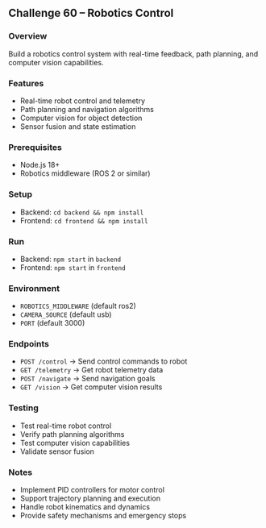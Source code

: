 ## Challenge 60 – Robotics Control

### Overview
Build a robotics control system with real-time feedback, path planning, and computer vision capabilities.

### Features
- Real-time robot control and telemetry
- Path planning and navigation algorithms
- Computer vision for object detection
- Sensor fusion and state estimation

### Prerequisites
- Node.js 18+
- Robotics middleware (ROS 2 or similar)

### Setup
- Backend: `cd backend && npm install`
- Frontend: `cd frontend && npm install`

### Run
- Backend: `npm start` in `backend`
- Frontend: `npm start` in `frontend`

### Environment
- `ROBOTICS_MIDDLEWARE` (default ros2)
- `CAMERA_SOURCE` (default usb)
- `PORT` (default 3000)

### Endpoints
- `POST /control` → Send control commands to robot
- `GET /telemetry` → Get robot telemetry data
- `POST /navigate` → Send navigation goals
- `GET /vision` → Get computer vision results

### Testing
- Test real-time robot control
- Verify path planning algorithms
- Test computer vision capabilities
- Validate sensor fusion

### Notes
- Implement PID controllers for motor control
- Support trajectory planning and execution
- Handle robot kinematics and dynamics
- Provide safety mechanisms and emergency stops